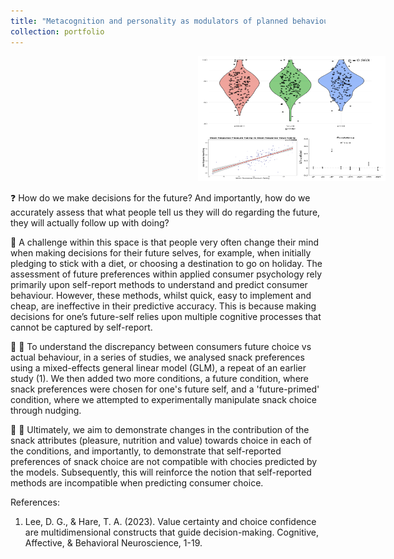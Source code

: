 ```yaml
---
title: "Metacognition and personality as modulators of planned behaviour"
collection: portfolio
---
```


<img src='/images/honda.png' alt='HONDA Diagrams' width='300' height='200' style='margin-left: 300px;'>

❓ How do we make decisions for the future? And importantly, how do we accurately assess that what people tell us they will do regarding the future, they will actually follow up with doing?

📝 A challenge within this space is that people very often change their mind when making decisions for their future selves, for example, when initially pledging to stick with a diet, or choosing a destination to go on holiday. The assessment of future preferences within applied consumer psychology rely primarily upon self-report methods to understand and predict consumer behaviour. However, these methods, whilst quick, easy to implement and cheap, are ineffective in their predictive accuracy. This is because making decisions for one’s future-self relies upon multiple cognitive processes that cannot be captured by self-report. 

🍓 🍌 To understand the discrepancy between consumers future choice vs actual behaviour, in a series of studies, we analysed snack preferences using a mixed-effects general linear model (GLM), a repeat of an earlier study (1). We then added two more conditions, a future condition, where snack preferences were chosen for one's future self, and a 'future-primed' condition, where we attempted to experimentally manipulate snack choice through nudging.

🍫 🍪 Ultimately, we aim to demonstrate changes in the contribution of the snack attributes (pleasure, nutrition and value) towards choice in each of the conditions, and importantly, to demonstrate that self-reported preferences of snack choice are not compatible with chocies predicted by the models. Subsequently, this will reinforce the notion that self-reported methods are incompatible when predicting consumer choice.

References: 

1) Lee, D. G., & Hare, T. A. (2023). Value certainty and choice confidence are multidimensional constructs that guide decision-making. Cognitive, Affective, & Behavioral Neuroscience, 1-19. 
